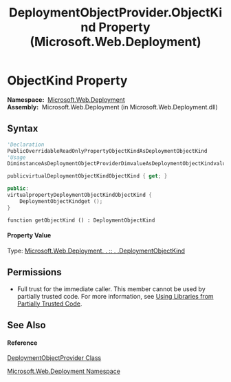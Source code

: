 ﻿---
title: DeploymentObjectProvider.ObjectKind Property  (Microsoft.Web.Deployment)
TOCTitle: ObjectKind Property
ms:assetid: P:Microsoft.Web.Deployment.DeploymentObjectProvider.ObjectKind
ms:mtpsurl: https://msdn.microsoft.com/en-us/library/microsoft.web.deployment.deploymentobjectprovider.objectkind(v=VS.90)
ms:contentKeyID: 22753914
ms.date: 05/02/2012
mtps_version: v=VS.90
f1_keywords:
- Microsoft.Web.Deployment.DeploymentObjectProvider.ObjectKind
- Microsoft.Web.Deployment.DeploymentObjectProvider.get_ObjectKind
dev_langs:
- CSharp
- JScript
- VB
- c++
api_location:
- Microsoft.Web.Deployment.dll
api_name:
- Microsoft.Web.Deployment.DeploymentObjectProvider.get_ObjectKind
- Microsoft.Web.Deployment.DeploymentObjectProvider.ObjectKind
api_type:
- Managed
topic_type:
- apiref
- kbSyntax
product_family_name: VS
ROBOTS: INDEX,FOLLOW
---

# ObjectKind Property

**Namespace:**  [Microsoft.Web.Deployment](microsoft-web-deployment-namespace.md)  
**Assembly:**  Microsoft.Web.Deployment (in Microsoft.Web.Deployment.dll)

## Syntax

``` vb
'Declaration
PublicOverridableReadOnlyPropertyObjectKindAsDeploymentObjectKind
'Usage
DiminstanceAsDeploymentObjectProviderDimvalueAsDeploymentObjectKindvalue = instance.ObjectKind
```

``` csharp
publicvirtualDeploymentObjectKindObjectKind { get; }
```

``` c++
public:
virtualpropertyDeploymentObjectKindObjectKind {
    DeploymentObjectKindget ();
}
```

``` jscript
function getObjectKind () : DeploymentObjectKind
```

#### Property Value

Type: [Microsoft.Web.Deployment. . :: . .DeploymentObjectKind](deploymentobjectkind-enumeration-microsoft-web-deployment.md)  

## Permissions

  - Full trust for the immediate caller. This member cannot be used by partially trusted code. For more information, see [Using Libraries from Partially Trusted Code](https://msdn.microsoft.com/en-us/library/8skskf63\(v=vs.90\)).

## See Also

#### Reference

[DeploymentObjectProvider Class](deploymentobjectprovider-class-microsoft-web-deployment.md)

[Microsoft.Web.Deployment Namespace](microsoft-web-deployment-namespace.md)

